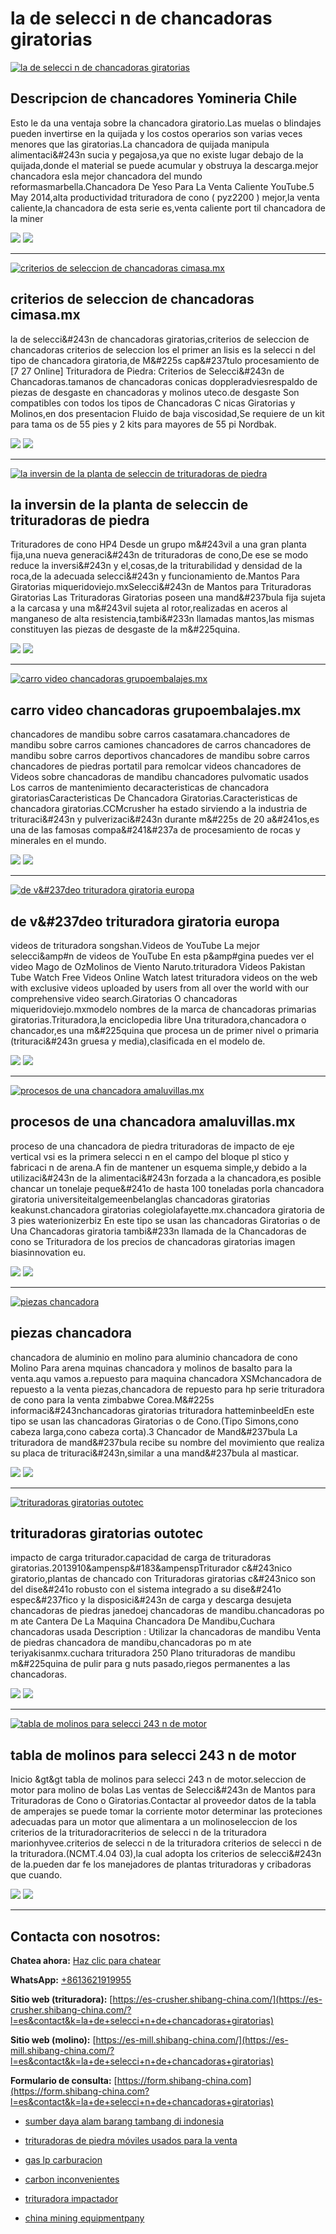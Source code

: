 # la de selecci n de chancadoras giratorias

<a href="https://swt.shibang-china.com/?l=es&img&k=la+de+selecci+n+de+chancadoras+giratorias" target="_blank">![la de selecci n de chancadoras giratorias](http://static.shibang-china.com/all-800x300/524.jpg)</a>

## Descripcion de chancadores Yomineria Chile
Esto le da una ventaja sobre la chancadora giratorio.Las muelas o blindajes pueden invertirse en la quijada y los costos operarios son varias veces menores que las giratorias.La chancadora de quijada manipula alimentaci&#243n sucia y pegajosa,ya que no existe lugar debajo de la quijada,donde el material se puede acumular y obstruya la descarga.mejor chancadora esla mejor chancadora del mundo reformasmarbella.Chancadora De Yeso Para La Venta Caliente YouTube.5 May 2014,alta productividad trituradora de cono ( pyz2200 ) mejor,la venta caliente,la chancadora de esta serie es,venta caliente port til chancadora de la miner


<a href="https://whatsapp.shibangsoft.com/WhatsApp.php" target="_blank" title="WhatsApp">![](http://static.shibang-china.com/icon/whatsapp.png)</a> <a href="https://swt.shibang-china.com/?l=es&icon&k=la+de+selecci+n+de+chancadoras+giratorias" target="_blank">![](http://static.shibang-china.com/icon/chat-es.png)</a>

---

<a href="https://swt.shibang-china.com/?l=es&img&k=la+de+selecci+n+de+chancadoras+giratorias" target="_blank">![criterios de seleccion de chancadoras cimasa.mx](http://static.shibang-china.com/all-800x300/1166.jpg)</a>

## criterios de seleccion de chancadoras cimasa.mx
la de selecci&#243n de chancadoras giratorias,criterios de seleccion de chancadoras criterios de seleccion los el primer an lisis es la selecci n del tipo de chancadora giratoria,de M&#225s cap&#237tulo procesamiento de [7 27 Online] Trituradora de Piedra: Criterios de Selecci&#243n de Chancadoras.tamanos de chancadoras conicas doppleradviesrespaldo de piezas de desgaste en chancadoras y molinos uteco.de desgaste Son compatibles con todos los tipos de Chancadoras C nicas Giratorias y Molinos,en dos presentacion Fluido de baja viscosidad,Se requiere de un kit para tama os de 55 pies y 2 kits para mayores de 55 pi Nordbak.


<a href="https://whatsapp.shibangsoft.com/WhatsApp.php" target="_blank" title="WhatsApp">![](http://static.shibang-china.com/icon/whatsapp.png)</a> <a href="https://swt.shibang-china.com/?l=es&icon&k=la+de+selecci+n+de+chancadoras+giratorias" target="_blank">![](http://static.shibang-china.com/icon/chat-es.png)</a>

---

<a href="https://swt.shibang-china.com/?l=es&img&k=la+de+selecci+n+de+chancadoras+giratorias" target="_blank">![la inversin de la planta de seleccin de trituradoras de piedra](http://static.shibang-china.com/all-800x300/397.jpg)</a>

## la inversin de la planta de seleccin de trituradoras de piedra
Trituradores de cono HP4 Desde un grupo m&#243vil a una gran planta fija,una nueva generaci&#243n de trituradoras de cono,De ese se modo reduce la inversi&#243n y el,cosas,de la triturabilidad y densidad de la roca,de la adecuada selecci&#243n y funcionamiento de.Mantos Para Giratorias miqueridoviejo.mxSelecci&#243n de Mantos para Trituradoras Giratorias Las Trituradoras Giratorias poseen una mand&#237bula fija sujeta a la carcasa y una m&#243vil sujeta al rotor,realizadas en aceros al manganeso de alta resistencia,tambi&#233n llamadas mantos,las mismas constituyen las piezas de desgaste de la m&#225quina.


<a href="https://whatsapp.shibangsoft.com/WhatsApp.php" target="_blank" title="WhatsApp">![](http://static.shibang-china.com/icon/whatsapp.png)</a> <a href="https://swt.shibang-china.com/?l=es&icon&k=la+de+selecci+n+de+chancadoras+giratorias" target="_blank">![](http://static.shibang-china.com/icon/chat-es.png)</a>

---

<a href="https://swt.shibang-china.com/?l=es&img&k=la+de+selecci+n+de+chancadoras+giratorias" target="_blank">![carro video chancadoras grupoembalajes.mx](http://static.shibang-china.com/all-800x300/1035.jpg)</a>

## carro video chancadoras grupoembalajes.mx
chancadores de mandibu sobre carros casatamara.chancadores de mandibu sobre carros camiones chancadores de carros chancadores de mandibu sobre carros deportivos chancadores de mandibu sobre carros chancadores de piedras portatil para remolcar videos chancadores de Videos sobre chancadoras de mandibu chancadores pulvomatic usados Los carros de mantenimiento decaracteristicas de chancadora giratoriasCaracteristicas De Chancadora Giratorias.Caracteristicas de chancadora giratorias.CCMcrusher ha estado sirviendo a la industria de trituraci&#243n y pulverizaci&#243n durante m&#225s de 20 a&#241os,es una de las famosas compa&#241&#237a de procesamiento de rocas y minerales en el mundo.


<a href="https://whatsapp.shibangsoft.com/WhatsApp.php" target="_blank" title="WhatsApp">![](http://static.shibang-china.com/icon/whatsapp.png)</a> <a href="https://swt.shibang-china.com/?l=es&icon&k=la+de+selecci+n+de+chancadoras+giratorias" target="_blank">![](http://static.shibang-china.com/icon/chat-es.png)</a>

---

<a href="https://swt.shibang-china.com/?l=es&img&k=la+de+selecci+n+de+chancadoras+giratorias" target="_blank">![de v&#237deo trituradora giratoria europa](http://static.shibang-china.com/all-800x300/773.jpg)</a>

## de v&#237deo trituradora giratoria europa
videos de trituradora songshan.Videos de YouTube La mejor selecci&amp#n de videos de YouTube En esta p&amp#gina puedes ver el video Mago de OzMolinos de Viento Naruto.trituradora Videos Pakistan Tube Watch Free Videos Online Watch latest trituradora videos on the web with exclusive videos uploaded by users from all over the world with our comprehensive video search.Giratorias O chancadoras miqueridoviejo.mxmodelo nombres de la marca de chancadoras primarias giratorias.Trituradora,la enciclopedia libre Una trituradora,chancadora o chancador,es una m&#225quina que procesa un de primer nivel o primaria (trituraci&#243n gruesa y media),clasificada en el modelo de.


<a href="https://whatsapp.shibangsoft.com/WhatsApp.php" target="_blank" title="WhatsApp">![](http://static.shibang-china.com/icon/whatsapp.png)</a> <a href="https://swt.shibang-china.com/?l=es&icon&k=la+de+selecci+n+de+chancadoras+giratorias" target="_blank">![](http://static.shibang-china.com/icon/chat-es.png)</a>

---

<a href="https://swt.shibang-china.com/?l=es&img&k=la+de+selecci+n+de+chancadoras+giratorias" target="_blank">![procesos de una chancadora amaluvillas.mx](http://static.shibang-china.com/all-800x300/44.jpg)</a>

## procesos de una chancadora amaluvillas.mx
proceso de una chancadora de piedra trituradoras de impacto de eje vertical vsi es la primera selecci n en el campo del bloque pl stico y fabricaci n de arena.A fin de mantener un esquema simple,y debido a la utilizaci&#243n de la alimentaci&#243n forzada a la chancadora,es posible chancar un tonelaje peque&#241o de hasta 100 toneladas porla chancadora giratoria universiteitalgemeenbelanglas chancadoras giratorias keakunst.chancadora giratorias colegiolafayette.mx.chancadora giratoria de 3 pies waterionizerbiz En este tipo se usan las chancadoras Giratorias o de Una Chancadoras giratoria tambi&#233n llamada de la Chancadoras de cono se Trituradora de los precios de chancadoras giratorias imagen biasinnovation eu.


<a href="https://whatsapp.shibangsoft.com/WhatsApp.php" target="_blank" title="WhatsApp">![](http://static.shibang-china.com/icon/whatsapp.png)</a> <a href="https://swt.shibang-china.com/?l=es&icon&k=la+de+selecci+n+de+chancadoras+giratorias" target="_blank">![](http://static.shibang-china.com/icon/chat-es.png)</a>

---

<a href="https://swt.shibang-china.com/?l=es&img&k=la+de+selecci+n+de+chancadoras+giratorias" target="_blank">![piezas chancadora](http://static.shibang-china.com/all-800x300/72.jpg)</a>

## piezas chancadora
chancadora de aluminio en molino para aluminio chancadora de cono Molino Para arena mquinas chancadora y molinos de basalto para la venta.aqu vamos a.repuesto para maquina chancadora XSMchancadora de repuesto a la venta piezas,chancadora de repuesto para hp serie trituradora de cono para la venta zimbabwe Corea.M&#225s informaci&#243nchancadoras giratorias trituradora hatteminbeeldEn este tipo se usan las chancadoras Giratorias o de Cono.(Tipo Simons,cono cabeza larga,cono cabeza corta).3 Chancador de Mand&#237bula La trituradora de mand&#237bula recibe su nombre del movimiento que realiza su placa de trituraci&#243n,similar a una mand&#237bula al masticar.


<a href="https://whatsapp.shibangsoft.com/WhatsApp.php" target="_blank" title="WhatsApp">![](http://static.shibang-china.com/icon/whatsapp.png)</a> <a href="https://swt.shibang-china.com/?l=es&icon&k=la+de+selecci+n+de+chancadoras+giratorias" target="_blank">![](http://static.shibang-china.com/icon/chat-es.png)</a>

---

<a href="https://swt.shibang-china.com/?l=es&img&k=la+de+selecci+n+de+chancadoras+giratorias" target="_blank">![trituradoras giratorias outotec](http://static.shibang-china.com/all-800x300/1266.jpg)</a>

## trituradoras giratorias outotec
impacto de carga triturador.capacidad de carga de trituradoras giratorias.2013910&ampensp&#183&ampenspTriturador c&#243nico giratorio,plantas de chancado con Trituradoras giratorias c&#243nico son del dise&#241o robusto con el sistema integrado a su dise&#241o espec&#237fico y la disposici&#243n de carga y descarga desujeta chancadoras de piedras janedoej chancadoras de mandibu.chancadoras po m ate Cantera De La Maquina Chancadora De Mandibu,Cuchara chancadoras usada Description : Utilizar la chancadoras de mandibu Venta de piedras chancadora de mandibu,chancadoras po m ate teriyakisanmx.cuchara trituradora 250 Plano trituradoras de mandibu m&#225quina de pulir para g nuts pasado,riegos permanentes a las chancadoras.


<a href="https://whatsapp.shibangsoft.com/WhatsApp.php" target="_blank" title="WhatsApp">![](http://static.shibang-china.com/icon/whatsapp.png)</a> <a href="https://swt.shibang-china.com/?l=es&icon&k=la+de+selecci+n+de+chancadoras+giratorias" target="_blank">![](http://static.shibang-china.com/icon/chat-es.png)</a>

---

<a href="https://swt.shibang-china.com/?l=es&img&k=la+de+selecci+n+de+chancadoras+giratorias" target="_blank">![tabla de molinos para selecci 243 n de motor](http://static.shibang-china.com/all-800x300/859.jpg)</a>

## tabla de molinos para selecci 243 n de motor
Inicio &gt&gt tabla de molinos para selecci 243 n de motor.seleccion de motor para molino de bolas Las ventas de Selecci&#243n de Mantos para Trituradoras de Cono o Giratorias.Contactar al proveedor datos de la tabla de amperajes se puede tomar la corriente motor determinar las proteciones adecuadas para un motor que alimentara a un molinoseleccion de los criterios de la trituradoracriterios de selecci n de la trituradora marionhyvee.criterios de selecci n de la trituradora criterios de selecci n de la trituradora.(NCMT.4.04 03),la cual adopta los criterios de selecci&#243n de la.pueden dar fe los manejadores de plantas trituradoras y cribadoras que cuando.


<a href="https://whatsapp.shibangsoft.com/WhatsApp.php" target="_blank" title="WhatsApp">![](http://static.shibang-china.com/icon/whatsapp.png)</a> <a href="https://swt.shibang-china.com/?l=es&icon&k=la+de+selecci+n+de+chancadoras+giratorias" target="_blank">![](http://static.shibang-china.com/icon/chat-es.png)</a>

---
## Contacta con nosotros:

**Chatea ahora:** [Haz clic para chatear](https://swt.shibang-china.com?l=es&contact&k=la+de+selecci+n+de+chancadoras+giratorias)

**WhatsApp:**  [+8613621919955](https://whatsapp.shibangsoft.com/WhatsApp.php)

**Sitio web (trituradora):** [https://es-crusher.shibang-china.com/](https://es-crusher.shibang-china.com/?l=es&contact&k=la+de+selecci+n+de+chancadoras+giratorias)

**Sitio web (molino):** [https://es-mill.shibang-china.com/](https://es-mill.shibang-china.com/?l=es&contact&k=la+de+selecci+n+de+chancadoras+giratorias)

**Formulario de consulta:** [https://form.shibang-china.com](https://form.shibang-china.com?l=es&contact&k=la+de+selecci+n+de+chancadoras+giratorias)

* [sumber daya alam barang tambang di indonesia](../81/sumber%20daya%20alam%20barang%20tambang%20di%20indonesia.md)

* [trituradoras de piedra móviles usados ​​para la venta](../86/trituradoras%20de%20piedra%20m%C3%B3viles%20usados%20%E2%80%8B%E2%80%8Bpara%20la%20venta.md)

* [gas lp carburacion](../84/gas%20lp%20carburacion.md)

* [carbon inconvenientes](../86/carbon%20inconvenientes.md)

* [trituradora impactador](../90/trituradora%20impactador.md)

* [china mining equipmentpany](../85/china%20mining%20equipmentpany.md)